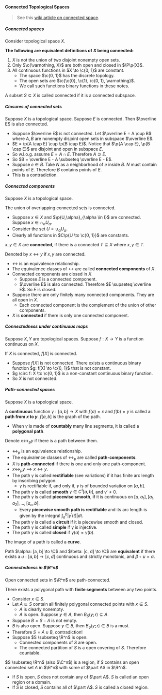 #### Connected Topological Spaces

> See this [wiki article on connected space](https://en.wikipedia.org/wiki/Connected_space).
>

##### Connected spaces

Consider topological space $X$.

**The following are equivalent definitions of $X$ being connected:**

1. $X$ is not the union of two disjoint nonempty open sets.
2. Only $\c{\varnothing, X}$ are both open and closed in $\P\p{X}$.
3. All continuous functions in $X \to \c{0, 1}$ are constant.
   - The space $\c{0, 1}$ has the discrete topology.
   - The open sets are $\c{\c{0}, \c{1}, \c{0, 1}, \varnothing}$.
   - We call such functions binary functions in these notes.

A subset $S \subseteq X$ is called connected if it is a connected subspace.

##### Closures of connected sets

Suppose $X$ is a topological space. Suppose $E$ is connected. Then $\overline E$ is also connected.

- Suppose $\overline E$ is not connected. Let $\overline E = A \cup B$ where $A, B$ are nonempty disjoint open sets in subspace $\overline E$.
- $E = \p{A \cap E} \cup \p{B \cap E}$. Notice that $\p{A \cap E}, \p{B \cap E}$ are disjoint and open in subspace $E$.
- So w.l.o.g. assume $E = A \cap E$. Therefore $A \supseteq E$.
- So $B = \overline E - A \subseteq \overline E - E$.
- Suppose $e \in B$. Take $N$ as a neighborhood of $e$ inside $B$. $N$ must contain points of $E$. Therefore $B$ contains points of $E$.
- This is a contradiction.

##### Connected components

Suppose $X$ is a topological space.

The union of overlapping connected sets is connected.

- Suppose $x \in X$ and $\p{U_\alpha}_{\alpha \in I}$ are connected. Suppose $x \in \cap_\alpha U_\alpha$.
- Consider the set $U = \cup_\alpha U_\alpha$.
- Clearly all functions in $C\p{U \to \c{0, 1}}$ are constants.

$x, y \in X$ are **connected**, if there is a connected $T \subseteq X$ where $x, y \in T$.

Denoted by $x \leftrightarrow y$ if $x, y$ are connected.

- $\leftrightarrow$ is an equivalence relationship.
- The equivalence classes of $\leftrightarrow$ are called **connected components** of $X$.
- Connected components are closed in $X$.
  - Suppose $E$ is a connected component.
  - $\overline E$ is also connected. Therefore $E \supseteq \overline E$. So $E$ is closed.
- Suppose there are only finitely many connected components. They are all open in $X$.
  - Each connected component is the complement of the union of other components.
- $X$ is **connected** if there is only one connected component.

##### Connectedness under continuous maps

Suppose $X, Y$ are topological spaces. Suppose $f: X \to Y$ is a function continuous on $X$.

If $X$ is connected, $f[X]$ is connected.

- Suppose $f[X]$ is not connected. There exists a continuous binary function $g: f[X] \to \c{0, 1}$ that is not constant.
- $g \circ f: X \to \c{0, 1}$ is a non-constant continuous binary function.
- So $X$ is not connected.

##### Path-connected spaces

Suppose $X$ is a topological space.

A **continuous** function $\gamma: [a, b] \to X$ with $f(a) = x$ and $f(b) = y$ is called a **path from $x$ to $y$**. $f[a, b]$ is the graph of the path.

- When $\gamma$ is made of **countably** many line segments, it is called a **polygonal path**.

Denote $x \leftrightarrow_p y$ if there is a path between them.

- $\leftrightarrow_p$ is an equivalence relationship.
- The equivalence classes of $\leftrightarrow_p$ are called **path-components**.
- $X$ is **path-connected** if there is one and only one path-component.
- $x \leftrightarrow_p y \implies x \leftrightarrow y$.
- The path $\gamma$ is called **rectifiable** (see variations) if it has finite arc length by inscribing polygon.
  - $\gamma$ is rectifiable if, and only if, $\gamma$ is of bounded variation on $[a, b]$.
- The path $\gamma$ is called **smooth** $\gamma \in C^1[a, b]$, and $\gamma' \neq 0$.
- The path $\gamma$ is called **piecewise smooth**, if it is continuous on $[a, a_1], [a_1, a_2], \ldots, [a_n, b]$.
  - Every **piecewise smooth path is rectifiable** and its arc length is given by the integral $\int_{a}^{b}\left|\gamma^{\prime}(t)\right| d t$.
- The path $\gamma$ is called a **circuit** if it is piecewise smooth and closed.
- The path $\gamma$ is called **simple** if $\gamma$ is injective.
- The path $\gamma$ is called **closed** if $\gamma(a) = \gamma(b)$.

The image of a path is called a **curve**.

Path $\alpha: [a, b] \to \C$ and $\beta: [c, d] \to \C$ are **equivalent** if there exists a $u: [a, b] \to [c, d]$ continuous and strictly monotonic, and $\beta \circ u = \alpha$.

##### Connectedness in $\R^n$

Open connected sets in $\R^n$ are path-connected.

There exists a polygonal path with **finite segments** between any two points.

- Consider $x \in S$.
- Let $A \subseteq S$ contain all finitely polygonal connected points with $x \in S$.
  - $A$ is clearly nonempty.
  - $A$ is open. Suppose $y \in A$, then $B_S(y; r) \subseteq A$.
- Suppose $B = S - A$ is not empty.
- $B$ is also open. Suppose $y \in B$, then $B_S(y; r) \in B$ is a must.
- Therefore $S = A \cup B$, contradiction!
- Suppose $S \subseteq \R^n$ is open.
  - Connected components of $S$ are open.
  - The connected partition of $S$ is a open covering of $S$. Therefore countable.

$S \subseteq \R^n$ (also $\C^n$) is a region, if $S$ contains an open connected set $A$ in $\R^n$ with some of $\part A$ in $\R^n$.

- If $S$ is open, $S$ does not contain any of $\part A$. $S$ is called an open region or a domain.
- If $S$ is closed, $S$ contains all of $\part A$. $S$ is called a closed region.
